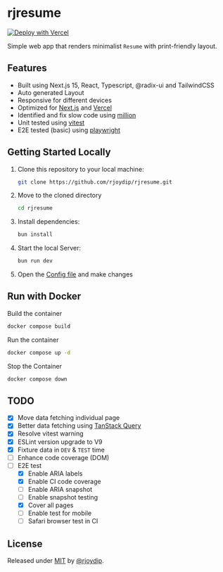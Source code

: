 # rjresume

[![Deploy with Vercel](https://vercel.com/button)](https://vercel.com/new/clone?repository-url=https://github.com/rjoydip/rjresume)

Simple web app that renders minimalist `Resume` with print-friendly layout.

## Features

- Built using Next.js 15, React, Typescript, @radix-ui and TailwindCSS
- Auto generated Layout
- Responsive for different devices
- Optimized for [Next.js](http://nextjs.org/) and [Vercel](https://vercel.com/)
- Identified and fix slow code using [million](https://million.dev/)
- Unit tested using [vitest](https://vitest.dev/)
- E2E tested (basic) using [playwright](https://playwright.dev/)

## Getting Started Locally

1. Clone this repository to your local machine:

   ```bash
   git clone https://github.com/rjoydip/rjresume.git
   ```

2. Move to the cloned directory

   ```bash
   cd rjresume
   ```

3. Install dependencies:

   ```bash
   bun install
   ```

4. Start the local Server:

   ```bash
   bun run dev
   ```

5. Open the [Config file](./src/data.ts) and make changes

## Run with Docker

Build the container

```sh
docker compose build
```

Run the container

```sh
docker compose up -d
```

Stop the Container

```sh
docker compose down
```

## TODO

- [X] Move data fetching individual page
- [X] Better data fetching using [TanStack Query](https://tanstack.com/query)
- [X] Resolve vitest warning
- [X] ESLint version upgrade to V9
- [x] Fixture data in `DEV` & `TEST` time
- [ ] Enhance code coverage (DOM)
- [ ] E2E test
  - [X] Enable ARIA labels
  - [X] Enable CI code coverage
  - [ ] Enable ARIA snapshot
  - [ ] Enable snapshot testing
  - [X] Cover all pages
  - [ ] Enable test for mobile
  - [ ] Safari browser test in CI

## License

Released under [MIT](./LICENSE) by [@rjoydip](https://github.com/rjoydip).
